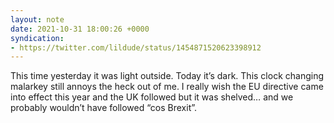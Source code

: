 ```yaml
---
layout: note
date: 2021-10-31 18:00:26 +0000
syndication:
- https://twitter.com/lildude/status/1454871520623398912
---
```


This time yesterday it was light outside. Today it’s dark. This clock changing malarkey still annoys the heck out of me. I really wish the EU directive came into effect this year and the UK followed but it was shelved… and we probably wouldn’t have followed “cos Brexit”.
